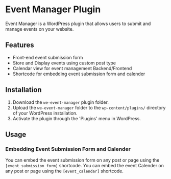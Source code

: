 # Event Manager Plugin

Event Manager is a WordPress plugin that allows users to submit and manage events on your website.

## Features

- Front-end event submission form
- Store and Display events using custom post type
- Calendar view for event management Backend/Frontend
- Shortcode for embedding event submission form and calender

## Installation

1. Download the `we-event-manager` plugin folder.
2. Upload the `we-event-manager` folder to the `wp-content/plugins/` directory of your WordPress installation.
3. Activate the plugin through the 'Plugins' menu in WordPress.

## Usage

### Embedding Event Submission Form and Calender

You can embed the event submission form on any post or page using the `[event_submission_form]` shortcode.
You can embed the event Calender on any post or page using the `[event_calendar]` shortcode.
